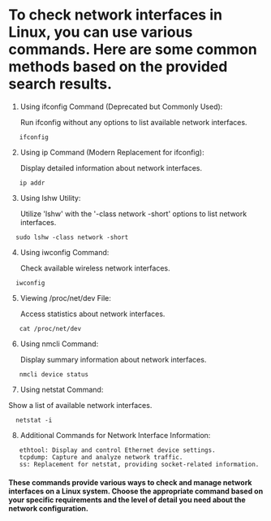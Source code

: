 # To check network interfaces in Linux, you can use various commands. Here are some common methods based on the provided search results. 

1. Using ifconfig Command (Deprecated but Commonly Used):
  
   Run ifconfig without any options to list available network interfaces.
```
   ifconfig
```
2. Using ip Command (Modern Replacement for ifconfig):
  
   Display detailed information about network interfaces.
```
   ip addr
```
3. Using lshw Utility:

   Utilize 'lshw' with the '-class network -short' options to list network interfaces.
```
  sudo lshw -class network -short
```
4. Using iwconfig Command:
   
   Check available wireless network interfaces.
```
  iwconfig
```
5. Viewing /proc/net/dev File:
   
   Access statistics about network interfaces.
```
   cat /proc/net/dev
```
6. Using nmcli Command:

   Display summary information about network interfaces.
```
   nmcli device status
```
7. Using netstat Command:
   
  Show a list of available network interfaces.
```
  netstat -i
```
8. Additional Commands for Network Interface Information:
 ```
    ethtool: Display and control Ethernet device settings.
    tcpdump: Capture and analyze network traffic.
    ss: Replacement for netstat, providing socket-related information.
```

#### These commands provide various ways to check and manage network interfaces on a Linux system. Choose the appropriate command based on your specific requirements and the level of detail you need about the network configuration.























































